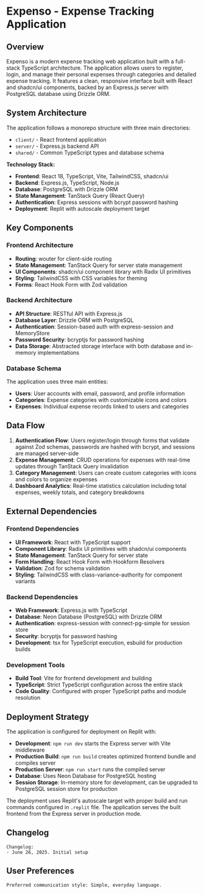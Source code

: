 # Expenso - Expense Tracking Application

## Overview

Expenso is a modern expense tracking web application built with a full-stack TypeScript architecture. The application allows users to register, login, and manage their personal expenses through categories and detailed expense tracking. It features a clean, responsive interface built with React and shadcn/ui components, backed by an Express.js server with PostgreSQL database using Drizzle ORM.

## System Architecture

The application follows a monorepo structure with three main directories:
- `client/` - React frontend application
- `server/` - Express.js backend API
- `shared/` - Common TypeScript types and database schema

**Technology Stack:**
- **Frontend**: React 18, TypeScript, Vite, TailwindCSS, shadcn/ui
- **Backend**: Express.js, TypeScript, Node.js
- **Database**: PostgreSQL with Drizzle ORM
- **State Management**: TanStack Query (React Query)
- **Authentication**: Express sessions with bcrypt password hashing
- **Deployment**: Replit with autoscale deployment target

## Key Components

### Frontend Architecture
- **Routing**: wouter for client-side routing
- **State Management**: TanStack Query for server state management
- **UI Components**: shadcn/ui component library with Radix UI primitives
- **Styling**: TailwindCSS with CSS variables for theming
- **Forms**: React Hook Form with Zod validation

### Backend Architecture
- **API Structure**: RESTful API with Express.js
- **Database Layer**: Drizzle ORM with PostgreSQL
- **Authentication**: Session-based auth with express-session and MemoryStore
- **Password Security**: bcryptjs for password hashing
- **Data Storage**: Abstracted storage interface with both database and in-memory implementations

### Database Schema
The application uses three main entities:
- **Users**: User accounts with email, password, and profile information
- **Categories**: Expense categories with customizable icons and colors
- **Expenses**: Individual expense records linked to users and categories

## Data Flow

1. **Authentication Flow**: Users register/login through forms that validate against Zod schemas, passwords are hashed with bcrypt, and sessions are managed server-side
2. **Expense Management**: CRUD operations for expenses with real-time updates through TanStack Query invalidation
3. **Category Management**: Users can create custom categories with icons and colors to organize expenses
4. **Dashboard Analytics**: Real-time statistics calculation including total expenses, weekly totals, and category breakdowns

## External Dependencies

### Frontend Dependencies
- **UI Framework**: React with TypeScript support
- **Component Library**: Radix UI primitives with shadcn/ui components
- **State Management**: TanStack Query for server state
- **Form Handling**: React Hook Form with Hookform Resolvers
- **Validation**: Zod for schema validation
- **Styling**: TailwindCSS with class-variance-authority for component variants

### Backend Dependencies
- **Web Framework**: Express.js with TypeScript
- **Database**: Neon Database (PostgreSQL) with Drizzle ORM
- **Authentication**: express-session with connect-pg-simple for session store
- **Security**: bcryptjs for password hashing
- **Development**: tsx for TypeScript execution, esbuild for production builds

### Development Tools
- **Build Tool**: Vite for frontend development and building
- **TypeScript**: Strict TypeScript configuration across the entire stack
- **Code Quality**: Configured with proper TypeScript paths and module resolution

## Deployment Strategy

The application is configured for deployment on Replit with:
- **Development**: `npm run dev` starts the Express server with Vite middleware
- **Production Build**: `npm run build` creates optimized frontend bundle and compiles server
- **Production Server**: `npm run start` runs the compiled server
- **Database**: Uses Neon Database for PostgreSQL hosting
- **Session Storage**: In-memory store for development, can be upgraded to PostgreSQL session store for production

The deployment uses Replit's autoscale target with proper build and run commands configured in `.replit` file. The application serves the built frontend from the Express server in production mode.

## Changelog

```
Changelog:
- June 26, 2025. Initial setup
```

## User Preferences

```
Preferred communication style: Simple, everyday language.
```